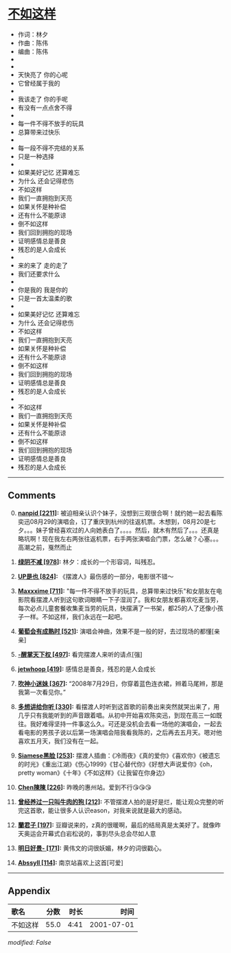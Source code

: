 # [不如这样](https://music.163.com/song?id=67348)

* 作词：林夕
* 作曲：陈伟
* 编曲：陈伟
*
*
* 天快亮了 你的心呢
* 它曾经属于我的
* 
* 我该走了 你的手呢
* 有没有一点点舍不得
* 
* 每一件不得不放手的玩具
* 总算带来过快乐
* 
* 每一段不得不完结的关系
* 只是一种选择
* 
* 如果美好记忆 还算难忘
* 为什么 还会记得悲伤
* 不如这样
* 我们一直拥抱到天亮
* 如果关怀是种补偿
* 还有什么不能原谅
* 倒不如这样
* 我们回到拥抱的现场
* 证明感情总是善良
* 残忍的是人会成长
* 
* 来的来了 走的走了
* 我们还要求什么
* 
* 你是我的 我是你的
* 只是一首太温柔的歌
* 
* 如果美好记忆 还算难忘
* 为什么 还会记得悲伤
* 不如这样
* 我们一直拥抱到天亮
* 如果关怀是种补偿
* 还有什么不能原谅
* 倒不如这样
* 我们回到拥抱的现场
* 证明感情总是善良
* 残忍的是人会成长
* 
* 不如这样
* 我们一直拥抱到天亮
* 如果关怀是种补偿
* 还有什么不能原谅
* 倒不如这样
* 我们回到拥抱的现场
* 证明感情总是善良
* 残忍的是人会成长


---

## Comments
0. **[nanpid \[2211\]](https://music.163.com/#/user/home?id=41926485):** 被迫相亲认识个妹子，没想到三观很合啊！就约她一起去看陈奕迅08月29的演唱会，订了重庆到杭州的往返机票。木想到，08月20是七夕。。。妹子曾经喜欢过的人向她表白了。。。。然后，就木有然后了。。。还真是略坑啊！现在我左右两张往返机票，右手两张演唱会门票，怎么破？心塞。。。高潮之前，戛然而止

1. **[绿阴不减 \[978\]](https://music.163.com/#/user/home?id=55329224):** 林夕：成长的一个形容词，叫残忍。

2. **[UP是也 \[824\]](https://music.163.com/#/user/home?id=119988054):** 《摆渡人》最伤感的一部分，电影很不错～

3. **[Maxxxime \[711\]](https://music.163.com/#/user/home?id=125442734):** "每一件不得不放手的玩具，总算带来过快乐"和女朋友在电影院看摆渡人听到这句歌词眼睛一下子湿润了。我和女朋友都喜欢吃麦当劳，每次必点儿童套餐收集麦当劳的玩具，快摆满了一书架，都25的人了还像小孩子一样。不如这样，我们永远在一起吧。

4. **[葡萄会有成熟时 \[521\]](https://music.163.com/#/user/home?id=36526559):** 演唱会神曲，效果不是一般的好，去过现场的都懂[亲亲]

5. **[-醒掌天下权 \[497\]](https://music.163.com/#/user/home?id=311965184):** 看完摆渡人来听的请点[强]

6. **[jetwhoop \[419\]](https://music.163.com/#/user/home?id=64625729):** 感情总是善良，残忍的是人会成长

7. **[吹神小迷妹 \[367\]](https://music.163.com/#/user/home?id=249782330):** “2008年7月29日，你穿着蓝色连衣裙，辫着马尾辫，那是我第一次看见你。”

8. **[多想讲给你听 \[330\]](https://music.163.com/#/user/home?id=356808036):** 看摆渡人时听到这首歌的前奏出来突然就哭出来了，用几乎只有我能听到的声音跟着唱。从初中开始喜欢陈奕迅，到现在高三一如既往。我好难得坚持一件事这么久。可还是没机会去看一场他的演唱会，一起去看电影的男孩子说以后第一场演唱会陪我看我陈的，之后再去五月天。嗯对他喜欢五月天，我们没有在一起。

9. **[Siamese黑脸 \[253\]](https://music.163.com/#/user/home?id=133572640):** 摆渡人插曲：《冷雨夜》《真的爱你》《喜欢你》《被遗忘的时光》《重出江湖》《伤心1999》《甘心替代你》《好想大声说爱你》《oh，pretty woman》《十年》《不如这样》《让我留在你身边》

10. **[Chen陳陳 \[226\]](https://music.163.com/#/user/home?id=52611318):** 昨晚的惠州站。爱到不行😘😘😘

11. **[曾经养过一只叫牛肉的狗 \[212\]](https://music.163.com/#/user/home?id=335384863):** 不管摆渡人拍的是好是烂，能让观众完整的听完这首歌，能让很多人认识eason，对我来说就是最大的感动。

12. **[蘭君子 \[197\]](https://music.163.com/#/user/home?id=53655630):** 豆瓣说来的，z真的很暖啊，最后的结局真是太美好了。就像昨天奥运会开幕式白岩松说的，事到尽头总会尽如人意

13. **[明日好景- \[171\]](https://music.163.com/#/user/home?id=72932833):** 黄伟文的词很妖媚，林夕的词很戳心。

14. **[Abssyll \[114\]](https://music.163.com/#/user/home?id=64410936):** 南京站喜欢上这首[可爱]



---

## Appendix

|歌名|分数|时长|时间|
|:---|:---:|---:|---:|
|不如这样|55.0|4:41|2001-07-01

*modified: False*